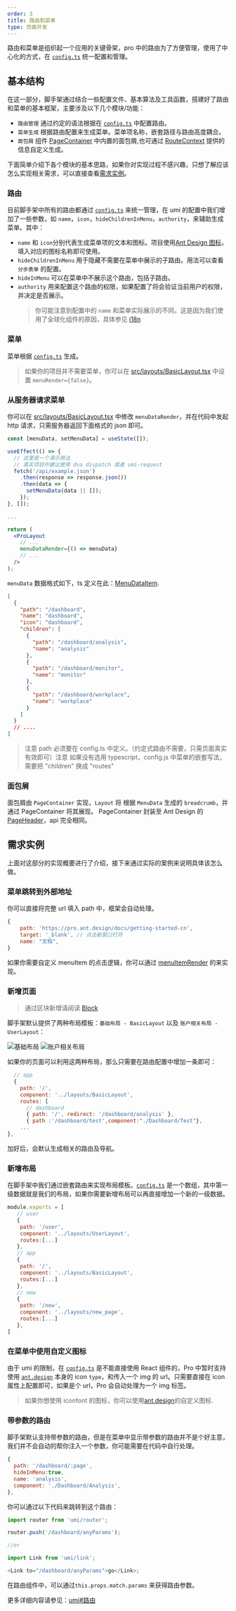 ```yaml
---
order: 3
title: 路由和菜单
type: 页面开发
---
```


路由和菜单是组织起一个应用的关键骨架，pro 中的路由为了方便管理，使用了中心化的方式，在 [`config.ts`](https://github.com/ant-design/ant-design-pro/blob/33f562974d1c72e077652223bd816a57933fe242/config/config.ts) 统一配置和管理。

## 基本结构

在这一部分，脚手架通过结合一些配置文件、基本算法及工具函数，搭建好了路由和菜单的基本框架，主要涉及以下几个模块/功能：

- `路由管理` 通过约定的语法根据在 [`config.ts`](https://github.com/ant-design/ant-design-pro/blob/33f562974d1c72e077652223bd816a57933fe242/config/config.ts) 中配置路由。
- `菜单生成` 根据路由配置来生成菜单。菜单项名称，嵌套路径与路由高度耦合。
- `面包屑` 组件 [PageContainer](https://github.com/ant-design/ant-design-pro-layout#PageContainer) 中内置的面包屑,也可通过 [RouteContext](/blog/new-pro-use-cn#routecontext) 提供的信息自定义生成。

下面简单介绍下各个模块的基本思路，如果你对实现过程不感兴趣，只想了解应该怎么实现相关需求，可以直接查看[需求实例](/docs/router-and-nav-cn#需求实例)。

### 路由

目前脚手架中所有的路由都通过 [`config.ts`](https://github.com/ant-design/ant-design-pro/blob/33f562974d1c72e077652223bd816a57933fe242/config/config.ts) 来统一管理，在 umi 的配置中我们增加了一些参数，如 `name`，`icon`，`hideChildrenInMenu`，`authority`，来辅助生成菜单。其中：

- `name` 和 `icon`分别代表生成菜单项的文本和图标。项目使用[Ant Design 图标](https://ant.design/components/icon-cn/)，填入对应的图标名称即可使用。
- `hideChildrenInMenu` 用于隐藏不需要在菜单中展示的子路由。用法可以查看 `分步表单` 的配置。
- `hideInMenu` 可以在菜单中不展示这个路由，包括子路由。
- `authority` 用来配置这个路由的权限，如果配置了将会验证当前用户的权限，并决定是否展示。
  > 你可能注意到配置中的 `name` 和菜单实际展示的不同，这是因为我们使用了全球化组件的原因，具体参见 [i18n](/docs/i18n)

### 菜单

菜单根据 [`config.ts`](https://github.com/ant-design/ant-design-pro/blob/33f562974d1c72e077652223bd816a57933fe242/config/config.ts) 生成。

> 如果你的项目并不需要菜单，你可以在 [src/layouts/BasicLayout.tsx](https://github.com/ant-design/ant-design-pro/blob/master/src/layouts/BasicLayout.tsx#L116) 中设置 `menuRender={false}`。

### 从服务器请求菜单

你可以在 [src/layouts/BasicLayout.tsx](https://github.com/ant-design/ant-design-pro/blob/4420ae2c224144c4114e5384bddc3e8ab0e1dc1c/src/layouts/BasicLayout.tsx#L116) 中修改 `menuDataRender`，并在代码中发起 http 请求，只需服务器返回下面格式的 json 即可。

```jsx
const [menuData, setMenuData] = useState([]);

useEffect(() => {
  // 这里是一个演示用法
  // 真实项目中建议使用 dva dispatch 或者 umi-request
  fetch('/api/example.json')
    .then(response => response.json())
    .then(data => {
      setMenuData(data || []);
    });
}, []);

...

return (
  <ProLayout
    // ...
    menuDataRender={() => menuData}
    // ...
  />
);
```

`menuData` 数据格式如下，ts 定义在此：[MenuDataItem](https://github.com/ant-design/ant-design-pro-layout/blob/56590a06434c3d0e77dbddcd2bc60827c9866706/src/typings.ts#L18).

```json
[
  {
    "path": "/dashboard",
    "name": "dashboard",
    "icon": "dashboard",
    "children": [
      {
        "path": "/dashboard/analysis",
        "name": "analysis"
      },
      {
        "path": "/dashboard/monitor",
        "name": "monitor"
      },
      {
        "path": "/dashboard/workplace",
        "name": "workplace"
      }
    ]
  }
  // ....
]
```

> 注意 path 必须要在 config.ts 中定义。（约定式路由不需要，只需页面真实有效即可）注意 如果没有选用 typescript，config.js 中菜单的嵌套写法，需要把 "children" 换成 "routes"

### 面包屑

面包屑由 `PageContainer` 实现，`Layout` 将 根据 `MenuData` 生成的 `breadcrumb`，并通过 PageContainer 将其展现。 PageContainer 封装至 Ant Design 的 [PageHeader](https://ant.design/components/page-header-cn)，api 完全相同。

## 需求实例

上面对这部分的实现概要进行了介绍，接下来通过实际的案例来说明具体该怎么做。

### 菜单跳转到外部地址

你可以直接将完整 url 填入 path 中，框架会自动处理。

```js
{
    path: 'https://pro.ant.design/docs/getting-started-cn',
    target: '_blank', // 点击新窗口打开
    name: "文档",
}
```

如果你需要自定义 menuItem 的点击逻辑，你可以通过 [menuItemRender](https://github.com/ant-design/ant-design-pro/blob/e14b1311d5efdd032a04d86ed4ed80292b832822/src/layouts/BasicLayout.tsx#L103) 的来实现。

### 新增页面

> 通过区块新增请阅读 [Block](/docs/block-cn)

脚手架默认提供了两种布局模板：`基础布局 - BasicLayout` 以及 `账户相关布局 - UserLayout`：

<img alt="基础布局" src="https://gw.alipayobjects.com/zos/rmsportal/oXmyfmffJVvdbmDoGvuF.png" />

<img alt="账户相关布局" src="https://gw.alipayobjects.com/zos/rmsportal/mXsydBXvLqBVEZLMssEy.png" />

如果你的页面可以利用这两种布局，那么只需要在路由配置中增加一条即可：

```js
  // app
  {
    path: '/',
    component: '../layouts/BasicLayout',
    routes: [
      // dashboard
      { path: '/', redirect: '/dashboard/analysis' },
      { path :'/dashboard/test',component:"./Dashboard/Test"},
    ...
},
```

加好后，会默认生成相关的路由及导航。

### 新增布局

在脚手架中我们通过嵌套路由来实现布局模板。[`config.ts`](https://github.com/ant-design/ant-design-pro/blob/33f562974d1c72e077652223bd816a57933fe242/config/config.ts) 是一个数组，其中第一级数据就是我们的布局，如果你需要新增布局可以再直接增加一个新的一级数据。

```js
module.exports = [
   // user
   {
    path: '/user',
    component: '../layouts/UserLayout',
    routes:[...]
   },
   // app
   {
    path: '/',
    component: '../layouts/BasicLayout',
    routes:[...]
   },
   // new
   {
    path: '/new',
    component: '../layouts/new_page',
    routes:[...]
   },
]

```

### 在菜单中使用自定义图标

由于 umi 的限制，在 [`config.ts`](https://github.com/ant-design/ant-design-pro/blob/33f562974d1c72e077652223bd816a57933fe242/config/config.ts) 是不能直接使用 React 组件的，Pro 中暂时支持使用 [`ant.design`](https://ant.design/components/icon-cn/) 本身的 icon `type`，和传入一个 img 的 url。只需要直接在 icon 属性上配置即可，如果是个 url，Pro 会自动处理为一个 img 标签。

> 如果你想使用 iconfont 的图标，你可以使用[ant.design](https://ant.design/components/icon-cn/#%E8%87%AA%E5%AE%9A%E4%B9%)的自定义图标.

### 带参数的路由

脚手架默认支持带参数的路由，但是在菜单中显示带参数的路由并不是个好主意，我们并不会自动的帮你注入一个参数，你可能需要在代码中自行处理。

```js
{
  path: '/dashboard/:page',
  hideInMenu:true,
  name: 'analysis',
  component: './Dashboard/Analysis',
},
```

你可以通过以下代码来跳转到这个路由：

```js
import router from 'umi/router';

router.push('/dashboard/anyParams');

//or

import Link from 'umi/link';

<Link to="/dashboard/anyParams">go</Link>;
```

在路由组件中，可以通过`this.props.match.params` 来获得路由参数。

更多详细内容请参见：[umi#路由](https://umijs.org/guide/router.html#%E7%BA%A6%E5%AE%9A%E5%BC%8F%E8%B7%AF%E7%94%B1)
